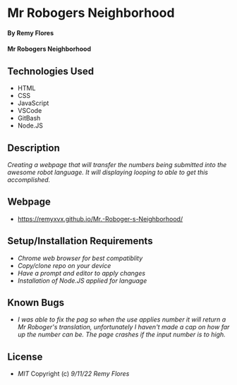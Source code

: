 # Mr Robogers Neighborhood

#### By Remy Flores

#### Mr Robogers Neighborhood

## Technologies Used
* HTML
* CSS
* JavaScript
* VSCode
* GitBash
* Node.JS

## Description
_Creating a webpage that will transfer the numbers being submitted into the awesome robot language. It will displaying looping to able to get this accomplished._

## Webpage
* https://remyxvx.github.io/Mr.-Roboger-s-Neighborhood/

## Setup/Installation Requirements
* _Chrome web browser for best compatiblity_
* _Copy/clone repo on your device_
* _Have a prompt and editor to apply changes_
* _Installation of Node.JS applied for language_

## Known Bugs
* _I was able to fix the pag so when the use applies number it will return a Mr Roboger's translation, unfortunately I haven't made a cap on how far up the number can be. The page crashes if the input number is to high._

## License
* _MIT_
Copyright (c) _9/11/22_ _Remy Flores_